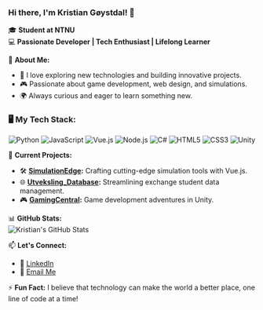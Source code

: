 ### Hi there, I'm Kristian Gøystdal! 👋

🎓 **Student at NTNU**  
💻 **Passionate Developer | Tech Enthusiast | Lifelong Learner**

🌟 **About Me:**  
- 🚀 I love exploring new technologies and building innovative projects.
- 🎮 Passionate about game development, web design, and simulations.
- 🌍 Always curious and eager to learn something new.

### 🖥️ My Tech Stack:

<p align="center">
  <img src="https://img.shields.io/badge/Python-3776AB?style=for-the-badge&logo=python&logoColor=white" alt="Python" />
  <img src="https://img.shields.io/badge/JavaScript-F7DF1E?style=for-the-badge&logo=javascript&logoColor=black" alt="JavaScript" />
  <img src="https://img.shields.io/badge/Vue.js-4FC08D?style=for-the-badge&logo=vue.js&logoColor=white" alt="Vue.js" />
  <img src="https://img.shields.io/badge/Node.js-339933?style=for-the-badge&logo=nodedotjs&logoColor=white" alt="Node.js" />
  <img src="https://img.shields.io/badge/C Sharp-239120?style=for-the-badge&logo=c-sharp&logoColor=white" alt="C#" />
  <img src="https://img.shields.io/badge/HTML5-E34F26?style=for-the-badge&logo=html5&logoColor=white" alt="HTML5" />
  <img src="https://img.shields.io/badge/CSS3-1572B6?style=for-the-badge&logo=css3&logoColor=white" alt="CSS3" />
  <img src="https://img.shields.io/badge/Unity-000000?style=for-the-badge&logo=unity&logoColor=white" alt="Unity" />
</p>

🔭 **Current Projects:**  
- 🛠 **[SimulationEdge](https://github.com/kristiangoystdal/SimulationEdge):** Crafting cutting-edge simulation tools with Vue.js.
- 🌐 **[Utveksling_Database](https://github.com/kristiangoystdal/Utveksling_Database):** Streamlining exchange student data management.
- 🎮 **[GamingCentral](https://github.com/kristiangoystdal/GamingCentral):** Game development adventures in Unity.

📊 **GitHub Stats:**  
![Kristian's GitHub Stats](https://github-readme-stats.vercel.app/api?username=kristiangoystdal&show_icons=true&theme=radical)

📫 **Let's Connect:**  
- 💬 [LinkedIn](https://www.linkedin.com/in/kristian-goystdal/)
- 📧 [Email Me](mailto:kristian@example.com)

⚡ **Fun Fact:** I believe that technology can make the world a better place, one line of code at a time!
